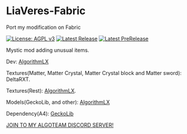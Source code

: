 # LiaVeres-Fabric
Port my modification on Fabric

[![License: AGPL v3](https://img.shields.io/badge/License-AGPL%20v3-blue.svg)](https://www.gnu.org/licenses/agpl-3.0)
[![Latest Release](https://img.shields.io/github/v/release/IgroGames2227/LiaVeres-Fabric?style=flat-square&label=Release)](https://github.com/IgroGames2227/LiaVeres-Fabric/releases)
[![Latest PreRelease](https://img.shields.io/github/v/release/IgroGames2227/LiaVeres-Fabric?include_prereleases&style=flat-square&label=Pre)](https://github.com/IgroGames2227/LiaVeres-Fabric/releases)

Mystic mod adding unusual items. 

Dev: [AlgorithmLX](https://github.com/IgroGames2227/) 

Textures(Matter, Matter Crystal, Matter Crystal block and Matter sword): DeltaRXT.

Textures(Rest): [AlgorithmLX](https://github.com/IgroGames2227/).

Models(GeckoLib, and other): [AlgorithmLX](https://github.com/IgroGames2227/) 

Dependency(A4): [GeckoLib](https://www.curseforge.com/minecraft/mc-mods/geckolib)

[JOIN TO MY ALGOTEAM DISCORD SERVER!](https://discord.gg/e2Abs6XAYW)
